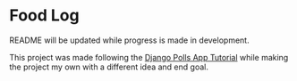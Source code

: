 # Food Log
README will be updated while progress is made in development.

This project was made following the 
[Django Polls App Tutorial](https://docs.djangoproject.com/en/4.0/intro/tutorial01/)
while making the project my own with a different idea and end goal.

